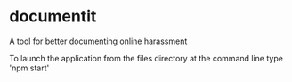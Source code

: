 # documentit
A tool for better documenting online harassment 

To launch the application from the files directory at the command line type 'npm start'


    

